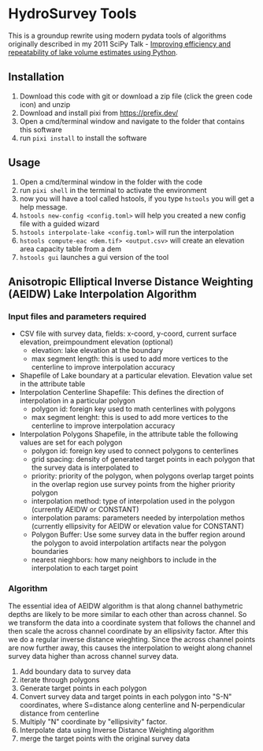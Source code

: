 # HydroSurvey Tools

This is a groundup rewrite using modern pydata tools of algorithms originally described in my 2011 SciPy Talk - [Improving efficiency and repeatability of lake volume estimates using Python](https://proceedings.scipy.org/articles/Majora-ebaa42b7-013).

## Installation

1. Download this code with git or download a zip file (click the green code icon) and unzip
2. Download and install pixi from https://prefix.dev/
3. Open a cmd/terminal window and navigate to the folder that contains this software
4. run `pixi install` to install the software

## Usage

1. Open a cmd/terminal window in the folder with the code
2. run `pixi shell` in the terminal to activate the environment
3. now you will have a tool called hstools, if you type `hstools` you will get a help message.
4. `hstools new-config <config.toml>` will help you created a new config file with a guided wizard
5. `hstools interpolate-lake <config.toml>` will run the interpolation
6. `hstools compute-eac <dem.tif> <output.csv>` will create an elevation area capacity table from a dem
7. `hstools gui` launches a gui version of the tool

## Anisotropic Elliptical Inverse Distance Weighting (AEIDW) Lake Interpolation Algorithm

### Input files and parameters required

- CSV file with survey data, fields: x-coord, y-coord, current surface elevation, preimpoundment elevation (optional)
  - elevation: lake elevation at the boundary
  - max segment length: this is used to add more vertices to the centerline to improve interpolation accuracy
- Shapefile of Lake boundary at a particular elevation. Elevation value set in the attribute table
- Interpolation Centerline Shapefile: This defines the direction of interpolation in a particular polygon
  - polygon id: foreign key used to math centerlines with polygons
  - max segment lenght: this is used to add more vertices to the centerline to improve interpolation accuracy
- Interpolation Polygons Shapefile, in the attribute table the following values are set for each polygon
  - polygon id: foreign key used to connect polygons to centerlines
  - grid spacing: density of generated target points in each polygon that the survey data is interpolated to
  - priority: priority of the polygon, when polygons overlap target points in the overlap region use survey points from the higher priority polygon
  - interpolation method: type of interpolation used in the polygon (currently AEIDW or CONSTANT)
  - interpolation params: parameters needed by interpolation methos (currently ellipsivity for AEIDW or elevation value for CONSTANT)
  - Polygon Buffer: Use some survey data in the buffer region around the polygon to avoid interpolation artifacts near the polygon boundaries
  - nearest nieghbors: how many neighbors to include in the interpolation to each target point

### Algorithm

The essential idea of AEIDW algorithm is that along channel bathymetric depths are likely to be more similar to each other than across channel. So we transform the data into a coordinate system that follows the channel and then scale the across channel coordinate by an ellipsivity factor. After this we do a regular inverse distance wieghting. Since the across channel points are now further away, this causes the interpolation to weight along channel survey data higher than across channel survey data.

1. Add boundary data to survey data
2. iterate through polygons
3. Generate target points in each polygon
4. Convert survey data and target points in each polygon into "S-N" coordinates, where S=distance along centerline and N-perpendicular distance from centerline
5. Multiply "N" coordinate by "ellipsivity" factor.
6. Interpolate data using Inverse Distance Weighting algorithm
7. merge the target points with the original survey data

